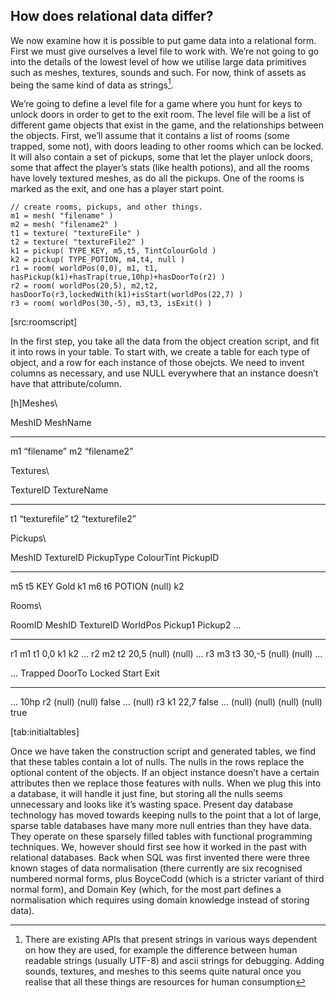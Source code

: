How does relational data differ?
---------------------------

We now examine how it is possible to put game data into a relational form.
First we must give ourselves a level file to work with. We’re not going
to go into the details of the lowest level of how we utilise large data
primitives such as meshes, textures, sounds and such. For now, think of
assets as being the same kind of data as strings[^1].

We’re going to define a level file for a game where you hunt for keys to
unlock doors in order to get to the exit room. The level file will be a
list of different game objects that exist in the game, and the
relationships between the objects. First, we’ll assume that it contains
a list of rooms (some trapped, some not), with doors leading to other
rooms which can be locked. It will also contain a set of pickups, some
that let the player unlock doors, some that affect the player’s stats
(like health potions), and all the rooms have lovely textured meshes, as
do all the pickups. One of the rooms is marked as the exit, and one has
a player start point.

~~~~ {caption="A" setup="" script=""}
// create rooms, pickups, and other things.
m1 = mesh( "filename" )
m2 = mesh( "filename2" )
t1 = texture( "textureFile" )
t2 = texture( "textureFile2" )
k1 = pickup( TYPE_KEY, m5,t5, TintColourGold )
k2 = pickup( TYPE_POTION, m4,t4, null )
r1 = room( worldPos(0,0), m1, t1, hasPickup(k1)+hasTrap(true,10hp)+hasDoorTo(r2) )
r2 = room( worldPos(20,5), m2,t2, hasDoorTo(r3,lockedWith(k1)+isStart(worldPos(22,7) )
r3 = room( worldPos(30,-5), m3,t3, isExit() )
~~~~

[src:roomscript]

In the first step, you take all the data from the object creation
script, and fit it into rows in your table. To start with, we create a
table for each type of object, and a row for each instance of those
obejcts. We need to invent columns as necessary, and use NULL everywhere
that an instance doesn’t have that attribute/column.

[h]Meshes\

  MeshID   MeshName
  -------- -------------
  m1       “filename”
  m2       “filename2”

Textures\

  TextureID   TextureName
  ----------- ----------------
  t1          “texturefile”
  t2          “texturefile2”

Pickups\

  MeshID   TextureID   PickupType   ColourTint   PickupID
  -------- ----------- ------------ ------------ ----------
  m5       t5          KEY          Gold         k1
  m6       t6          POTION       (null)       k2

Rooms\

  RoomID   MeshID   TextureID   WorldPos   Pickup1   Pickup2   ...
  -------- -------- ----------- ---------- --------- --------- -----
  r1       m1       t1          0,0        k1        k2        ...
  r2       m2       t2          20,5       (null)    (null)    ...
  r3       m3       t3          30,-5      (null)    (null)    ...

  ...   Trapped   DoorTo   Locked   Start    Exit
  ----- --------- -------- -------- -------- -------
  ...   10hp      r2       (null)   (null)   false
  ...   (null)    r3       k1       22,7     false
  ...   (null)    (null)   (null)   (null)   true

[tab:initialtables]

Once we have taken the construction script and generated tables, we find
that these tables contain a lot of nulls. The nulls in the rows replace
the optional content of the objects. If an object instance doesn’t have
a certain attributes then we replace those features with nulls. When we
plug this into a database, it will handle it just fine, but storing all
the nulls seems unnecessary and looks like it’s wasting space. Present
day database technology has moved towards keeping nulls to the point
that a lot of large, sparse table databases have many more null entries
than they have data. They operate on these sparsely filled tables with
functional programming techniques. We, however should first see how it
worked in the past with relational databases. Back when SQL was first
invented there were three known stages of data normalisation (there
currently are six recognised numbered normal forms, plus BoyceCodd
(which is a stricter variant of third normal form), and Domain Key
(which, for the most part defines a normalisation which requires using
domain knowledge instead of storing data).

[^1]: There are existing APIs that present strings in various ways
    dependent on how they are used, for example the difference between
    human readable strings (usually UTF-8) and ascii strings for
    debugging. Adding sounds, textures, and meshes to this seems quite
    natural once you realise that all these things are resources for
    human consumption

